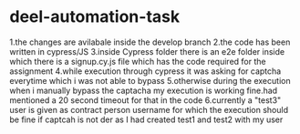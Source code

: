 # deel-automation-task
1.the changes are avilabale inside the develop branch
2.the code has been written in cypress/JS
3.inside Cypress folder there is an e2e folder inside which there is a signup.cy.js file which has the code required for the assignment
4.while execution through cypress it was asking for captcha everytime which i was not able to bypass
5.otherwise during the execution when i manually bypass the captacha my execution is working fine.had mentioned a 20 second timeout for that in the code
6.currently a "test3" user is given as contract person username for which the execution should be fine if captcah is not der as I had created test1 and test2 with my user
